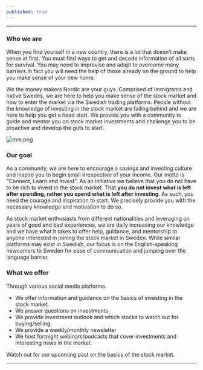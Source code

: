 ```yaml
---
published: true
---
```

---
### Who we are

When you find yourself in a new country, there is a lot that doesn’t make sense at first. You must find ways to get and decode information of all sorts for survival. You may need to improvise and adapt to overcome many barriers.In fact you will need the help of those already on the ground to help you make sense of your new home. 

We the money makers Nordic are your guys. Comprised of immigrants and native Swedes, we are here to help you make sense of the stock market and how to enter the market via the Swedish trading platforms. People without the knowledge of investing in the stock market are falling behind and we are here to help you get a head start. We provide you with a community to guide and mentor you on stock market investments and challenge you to be proactive and develop the guts to start.

![mm.png]({{site.baseurl}}/_posts/mm.png)


### Our goal

As a community, we are here to encourage a savings and investing culture and inspire you to begin small irrespective of your income. Our motto is "Connect, Learn and Invest". As an initiative we believe that you do not have to be rich to invest in the stock market. That **you do not invest what is left after spending, rather you spend what is left after investing**. As such, you need the courage and inspiration to start. We precisely provide you with the necessary knowledge and motivation to do so. 

As stock market enthusiasts from different nationalities and leveraging on years of good and bad experiences, we are daily increasing our knowledge and we have what it takes to offer help, guidance, and mentorship to anyone interested in joining the stock market in Sweden. While similar platforms may exist in Swedish, our focus is on the English-speaking newcomers to Sweden for ease of communication and jumping over the language barrier.

### What we offer


Through various social media platforms.
- We offer information and guidance on the basics of investing in the stock market.
- We answer questions on investments
- We provide investment outlook and which stocks to watch out for buying/selling.
- We provide a weekly/monthly newsletter
- We host fortnight webinars/podcasts that cover investments and interesting news in the market.

Watch out for our upcoming post on the basics of the stock market.

---
